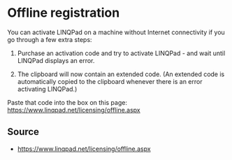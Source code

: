 ﻿# Offline registration

You can activate LINQPad on a machine without Internet connectivity if you go through a few extra steps:

1. Purchase an activation code and try to activate LINQPad - and wait until LINQPad displays an error.

2. The clipboard will now contain an extended code. (An extended code is automatically copied to the clipboard whenever there is an error activating LINQPad.)

Paste that code into the box on this page: https://www.linqpad.net/licensing/offline.aspx

## Source

- https://www.linqpad.net/licensing/offline.aspx